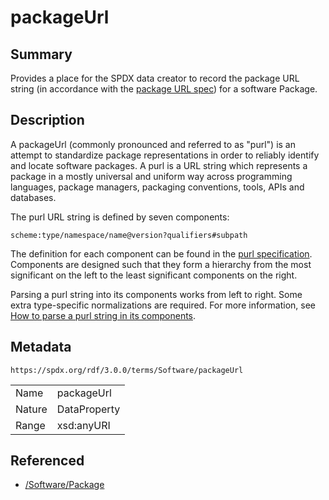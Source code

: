 <!-- Automatically generated by spec-parser v2.1.0 on 2024-06-17T15:44:58.460830+00:00 -->
<!-- SPDX-License-Identifier: Community-Spec-1.0 -->

# packageUrl

## Summary

Provides a place for the SPDX data creator to record the package URL string
(in accordance with the
[package URL spec](https://github.com/package-url/purl-spec/blob/master/PURL-SPECIFICATION.rst))
for a software Package.


## Description

A packageUrl (commonly pronounced and referred to as "purl") is an attempt to
standardize package representations in order to reliably identify and locate
software packages. A purl is a URL string which represents a package in a
mostly universal and uniform way across programming languages, package
managers, packaging conventions, tools, APIs and databases.

The purl URL string is defined by seven components:

```text
scheme:type/namespace/name@version?qualifiers#subpath
```

The definition for each component can be found in the
[purl specification](https://github.com/package-url/purl-spec/blob/master/PURL-SPECIFICATION.rst).
Components are designed such that they form a hierarchy from the most
significant on the left to the least significant components on the right.

Parsing a purl string into its components works from left to right. Some extra
type-specific normalizations are required. For more information, see
[How to parse a purl string in its components](https://github.com/package-url/purl-spec/blob/master/PURL-SPECIFICATION.rst#how-to-parse-a-purl-string-in-its-components).


## Metadata

`https://spdx.org/rdf/3.0.0/terms/Software/packageUrl`


| | |
|---|---|
| Name | packageUrl |
| Nature | DataProperty |
| Range | xsd:anyURI |




## Referenced

- [/Software/Package](../../Software/Classes/Package.md)


